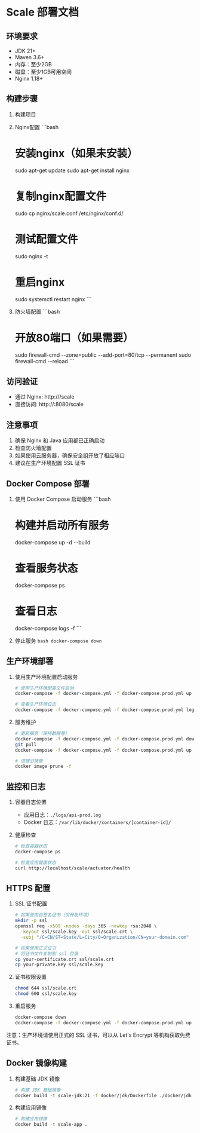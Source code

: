 # Scale 部署文档

## 环境要求
- JDK 21+
- Maven 3.6+
- 内存：至少2GB
- 磁盘：至少1GB可用空间
- Nginx 1.18+

## 构建步骤

1. 构建项目

2. Nginx配置   ```bash
   # 安装nginx（如果未安装）
   sudo apt-get update
   sudo apt-get install nginx

   # 复制nginx配置文件
   sudo cp nginx/scale.conf /etc/nginx/conf.d/

   # 测试配置文件
   sudo nginx -t

   # 重启nginx
   sudo systemctl restart nginx   ```

3. 防火墙配置   ```bash
   # 开放80端口（如果需要）
   sudo firewall-cmd --zone=public --add-port=80/tcp --permanent
   sudo firewall-cmd --reload   ```

## 访问验证
- 通过 Nginx: http://<your-domain>/scale
- 直接访问: http://<your-domain>:8080/scale

## 注意事项
1. 确保 Nginx 和 Java 应用都已正确启动
2. 检查防火墙配置
3. 如果使用云服务器，确保安全组开放了相应端口
4. 建议在生产环境配置 SSL 证书

## Docker Compose 部署

1. 使用 Docker Compose 启动服务   ```bash
   # 构建并启动所有服务
   docker-compose up -d --build

   # 查看服务状态
   docker-compose ps

   # 查看日志
   docker-compose logs -f   ```

2. 停止服务   ```bash
   docker-compose down   ```

## 生产环境部署

1. 使用生产环境配置启动服务
   ```bash
   # 使用生产环境配置文件启动
   docker-compose -f docker-compose.yml -f docker-compose.prod.yml up -d --build

   # 查看生产环境日志
   docker-compose -f docker-compose.yml -f docker-compose.prod.yml logs -f
   ```

2. 服务维护
   ```bash
   # 更新服务（保持数据卷）
   docker-compose -f docker-compose.yml -f docker-compose.prod.yml down
   git pull
   docker-compose -f docker-compose.yml -f docker-compose.prod.yml up -d --build

   # 清理旧镜像
   docker image prune -f
   ```

## 监控和日志

1. 容器日志位置
   - 应用日志：`./logs/api-prod.log`
   - Docker 日志：`/var/lib/docker/containers/[container-id]/`

2. 健康检查
   ```bash
   # 检查容器状态
   docker-compose ps

   # 检查应用健康状态
   curl http://localhost/scale/actuator/health
   ```

## HTTPS 配置

1. SSL 证书配置
   ```bash
   # 如果使用自签名证书（仅开发环境）
   mkdir -p ssl
   openssl req -x509 -nodes -days 365 -newkey rsa:2048 \
     -keyout ssl/scale.key -out ssl/scale.crt \
     -subj "/C=CN/ST=State/L=City/O=Organization/CN=your-domain.com"
   
   # 如果使用正式证书
   # 将证书文件复制到 ssl 目录
   cp your-certificate.crt ssl/scale.crt
   cp your-private.key ssl/scale.key
   ```

2. 证书权限设置
   ```bash
   chmod 644 ssl/scale.crt
   chmod 600 ssl/scale.key
   ```

3. 重启服务
   ```bash
   docker-compose down
   docker-compose -f docker-compose.yml -f docker-compose.prod.yml up -d
   ```

注意：生产环境请使用正式的 SSL 证书，可以从 Let's Encrypt 等机构获取免费证书。

## Docker 镜像构建

1. 构建基础 JDK 镜像
   ```bash
   # 构建 JDK 基础镜像
   docker build -t scale-jdk:21 -f docker/jdk/Dockerfile ./docker/jdk
   ```

2. 构建应用镜像
   ```bash
   # 构建应用镜像
   docker build -t scale-app .
   ```